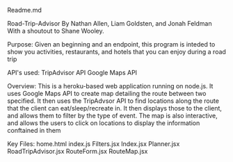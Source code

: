 Readme.md

Road-Trip-Advisor
By Nathan Allen, Liam Goldsten, and Jonah Feldman
	With a shoutout to Shane Wooley.

Purpose:
	Given an beginning and an endpoint, this program is inteded to show you activities,
	restaurants, and hotels that you can enjoy during a road trip

API's used:
	TripAdvisor API
	Google Maps API

Overview:
	This is a heroku-based web application running on node.js. It uses Google Maps API
	to create map detailing the route between two specified. It then uses the TripAdvsor
	API to find locations along the route that the client can eat/sleep/recreate in.
	It then displays those to the client, and allows them to filter by the type of event.
	The map is also interactive, and allows the users to click on locations to display the information
	conftained in them



Key Files: home.html
			index.js
			Filters.jsx
			Index.jsx
			Planner.jsx
			RoadTripAdvisor.jsx
			RouteForm.jsx
			RouteMap.jsx


